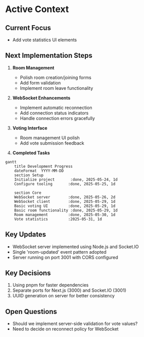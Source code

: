 # Active Context

## Current Focus
- Add vote statistics UI elements

## Next Implementation Steps

1. **Room Management**
   - Polish room creation/joining forms
   - Add form validation
   - Implement room leave functionality

2. **WebSocket Enhancements**
   - Implement automatic reconnection
   - Add connection status indicators
   - Handle connection errors gracefully

3. **Voting Interface**
   - Room management UI polish
   - Add vote submission feedback


3. **Completed Tasks**
```mermaid
gantt
    title Development Progress
    dateFormat  YYYY-MM-DD
    section Setup
    Initialize project       :done, 2025-05-24, 1d
    Configure tooling       :done, 2025-05-25, 1d
    
    section Core
    WebSocket server        :done, 2025-05-26, 2d
    WebSocket client        :done, 2025-05-29, 1d
    Basic voting UI         :done, 2025-05-29, 1d
    Basic room functionality :done, 2025-05-29, 1d
    Room management         :done, 2025-05-30, 1d
    Vote statistics         :2025-05-31, 1d
```

## Key Updates
- WebSocket server implemented using Node.js and Socket.IO
- Single 'room-updated' event pattern adopted
- Server running on port 3001 with CORS configured

## Key Decisions
1. Using pnpm for faster dependencies
2. Separate ports for Next.js (3000) and Socket.IO (3001)
3. UUID generation on server for better consistency

## Open Questions
- Should we implement server-side validation for vote values?
- Need to decide on reconnect policy for WebSocket
